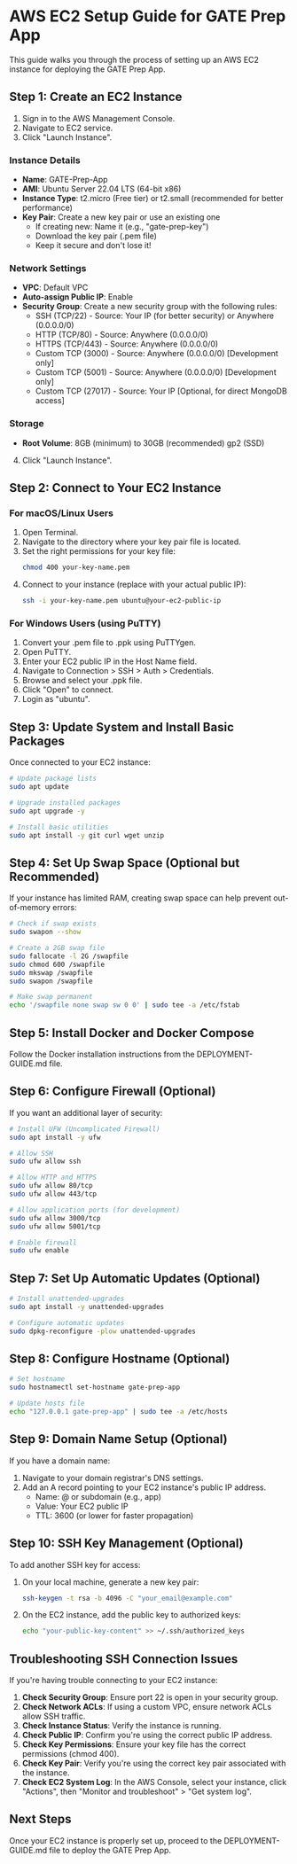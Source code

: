 # AWS EC2 Setup Guide for GATE Prep App

This guide walks you through the process of setting up an AWS EC2 instance for deploying the GATE Prep App.

## Step 1: Create an EC2 Instance

1. Sign in to the AWS Management Console.
2. Navigate to EC2 service.
3. Click "Launch Instance".

### Instance Details

- **Name**: GATE-Prep-App
- **AMI**: Ubuntu Server 22.04 LTS (64-bit x86)
- **Instance Type**: t2.micro (Free tier) or t2.small (recommended for better performance)
- **Key Pair**: Create a new key pair or use an existing one
  - If creating new: Name it (e.g., "gate-prep-key")
  - Download the key pair (.pem file)
  - Keep it secure and don't lose it!

### Network Settings

- **VPC**: Default VPC
- **Auto-assign Public IP**: Enable
- **Security Group**: Create a new security group with the following rules:
  - SSH (TCP/22) - Source: Your IP (for better security) or Anywhere (0.0.0.0/0)
  - HTTP (TCP/80) - Source: Anywhere (0.0.0.0/0)
  - HTTPS (TCP/443) - Source: Anywhere (0.0.0.0/0)
  - Custom TCP (3000) - Source: Anywhere (0.0.0.0/0) [Development only]
  - Custom TCP (5001) - Source: Anywhere (0.0.0.0/0) [Development only]
  - Custom TCP (27017) - Source: Your IP [Optional, for direct MongoDB access]

### Storage

- **Root Volume**: 8GB (minimum) to 30GB (recommended) gp2 (SSD)

4. Click "Launch Instance".

## Step 2: Connect to Your EC2 Instance

### For macOS/Linux Users

1. Open Terminal.
2. Navigate to the directory where your key pair file is located.
3. Set the right permissions for your key file:
   ```bash
   chmod 400 your-key-name.pem
   ```
4. Connect to your instance (replace with your actual public IP):
   ```bash
   ssh -i your-key-name.pem ubuntu@your-ec2-public-ip
   ```

### For Windows Users (using PuTTY)

1. Convert your .pem file to .ppk using PuTTYgen.
2. Open PuTTY.
3. Enter your EC2 public IP in the Host Name field.
4. Navigate to Connection > SSH > Auth > Credentials.
5. Browse and select your .ppk file.
6. Click "Open" to connect.
7. Login as "ubuntu".

## Step 3: Update System and Install Basic Packages

Once connected to your EC2 instance:

```bash
# Update package lists
sudo apt update

# Upgrade installed packages
sudo apt upgrade -y

# Install basic utilities
sudo apt install -y git curl wget unzip
```

## Step 4: Set Up Swap Space (Optional but Recommended)

If your instance has limited RAM, creating swap space can help prevent out-of-memory errors:

```bash
# Check if swap exists
sudo swapon --show

# Create a 2GB swap file
sudo fallocate -l 2G /swapfile
sudo chmod 600 /swapfile
sudo mkswap /swapfile
sudo swapon /swapfile

# Make swap permanent
echo '/swapfile none swap sw 0 0' | sudo tee -a /etc/fstab
```

## Step 5: Install Docker and Docker Compose

Follow the Docker installation instructions from the DEPLOYMENT-GUIDE.md file.

## Step 6: Configure Firewall (Optional)

If you want an additional layer of security:

```bash
# Install UFW (Uncomplicated Firewall)
sudo apt install -y ufw

# Allow SSH
sudo ufw allow ssh

# Allow HTTP and HTTPS
sudo ufw allow 80/tcp
sudo ufw allow 443/tcp

# Allow application ports (for development)
sudo ufw allow 3000/tcp
sudo ufw allow 5001/tcp

# Enable firewall
sudo ufw enable
```

## Step 7: Set Up Automatic Updates (Optional)

```bash
# Install unattended-upgrades
sudo apt install -y unattended-upgrades

# Configure automatic updates
sudo dpkg-reconfigure -plow unattended-upgrades
```

## Step 8: Configure Hostname (Optional)

```bash
# Set hostname
sudo hostnamectl set-hostname gate-prep-app

# Update hosts file
echo "127.0.0.1 gate-prep-app" | sudo tee -a /etc/hosts
```

## Step 9: Domain Name Setup (Optional)

If you have a domain name:

1. Navigate to your domain registrar's DNS settings.
2. Add an A record pointing to your EC2 instance's public IP address.
   - Name: @ or subdomain (e.g., app)
   - Value: Your EC2 public IP
   - TTL: 3600 (or lower for faster propagation)

## Step 10: SSH Key Management (Optional)

To add another SSH key for access:

1. On your local machine, generate a new key pair:
   ```bash
   ssh-keygen -t rsa -b 4096 -C "your_email@example.com"
   ```

2. On the EC2 instance, add the public key to authorized keys:
   ```bash
   echo "your-public-key-content" >> ~/.ssh/authorized_keys
   ```

## Troubleshooting SSH Connection Issues

If you're having trouble connecting to your EC2 instance:

1. **Check Security Group**: Ensure port 22 is open in your security group.
2. **Check Network ACLs**: If using a custom VPC, ensure network ACLs allow SSH traffic.
3. **Check Instance Status**: Verify the instance is running.
4. **Check Public IP**: Confirm you're using the correct public IP address.
5. **Check Key Permissions**: Ensure your key file has the correct permissions (chmod 400).
6. **Check Key Pair**: Verify you're using the correct key pair associated with the instance.
7. **Check EC2 System Log**: In the AWS Console, select your instance, click "Actions", then "Monitor and troubleshoot" > "Get system log".

## Next Steps

Once your EC2 instance is properly set up, proceed to the DEPLOYMENT-GUIDE.md file to deploy the GATE Prep App.